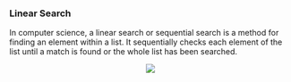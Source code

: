 ### Linear Search

In computer science, a linear search or sequential search is a method for finding an element within a list. It sequentially checks each element of the list until a match is found or the whole list has been searched.

<p align="center">
	<img src="https://encrypted-tbn0.gstatic.com/images?q=tbn:ANd9GcRQm_bHCEZQDzwYOQsNPcXiJ6nOJTBUNQhtFw&usqp=CAU">
</p>
